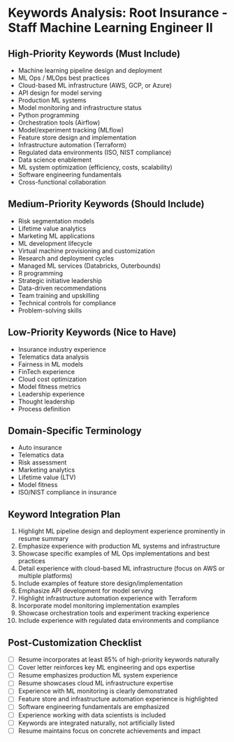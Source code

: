 # Keywords Analysis: Root Insurance - Staff Machine Learning Engineer II

## High-Priority Keywords (Must Include)
- Machine learning pipeline design and deployment
- ML Ops / MLOps best practices
- Cloud-based ML infrastructure (AWS, GCP, or Azure)
- API design for model serving
- Production ML systems
- Model monitoring and infrastructure status
- Python programming
- Orchestration tools (Airflow)
- Model/experiment tracking (MLflow)
- Feature store design and implementation
- Infrastructure automation (Terraform)
- Regulated data environments (ISO, NIST compliance)
- Data science enablement
- ML system optimization (efficiency, costs, scalability)
- Software engineering fundamentals
- Cross-functional collaboration

## Medium-Priority Keywords (Should Include)
- Risk segmentation models
- Lifetime value analytics
- Marketing ML applications
- ML development lifecycle
- Virtual machine provisioning and customization
- Research and deployment cycles
- Managed ML services (Databricks, Outerbounds)
- R programming
- Strategic initiative leadership
- Data-driven recommendations
- Team training and upskilling
- Technical controls for compliance
- Problem-solving skills

## Low-Priority Keywords (Nice to Have)
- Insurance industry experience
- Telematics data analysis
- Fairness in ML models
- FinTech experience
- Cloud cost optimization
- Model fitness metrics
- Leadership experience
- Thought leadership
- Process definition

## Domain-Specific Terminology
- Auto insurance
- Telematics data
- Risk assessment
- Marketing analytics
- Lifetime value (LTV)
- Model fitness
- ISO/NIST compliance in insurance

## Keyword Integration Plan
1. Highlight ML pipeline design and deployment experience prominently in resume summary
2. Emphasize experience with production ML systems and infrastructure
3. Showcase specific examples of ML Ops implementations and best practices
4. Detail experience with cloud-based ML infrastructure (focus on AWS or multiple platforms)
5. Include examples of feature store design/implementation
6. Emphasize API development for model serving
7. Highlight infrastructure automation experience with Terraform
8. Incorporate model monitoring implementation examples
9. Showcase orchestration tools and experiment tracking experience
10. Include experience with regulated data environments and compliance

## Post-Customization Checklist
- [ ] Resume incorporates at least 85% of high-priority keywords naturally
- [ ] Cover letter reinforces key ML engineering and ops expertise
- [ ] Resume emphasizes production ML system experience
- [ ] Resume showcases cloud ML infrastructure expertise
- [ ] Experience with ML monitoring is clearly demonstrated
- [ ] Feature store and infrastructure automation experience is highlighted
- [ ] Software engineering fundamentals are emphasized
- [ ] Experience working with data scientists is included
- [ ] Keywords are integrated naturally, not artificially listed
- [ ] Resume maintains focus on concrete achievements and impact